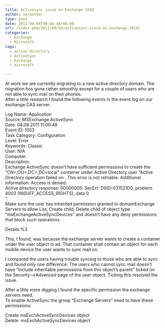 ```yaml
---
title: Activesync issue on Exchange 2010
author: nerenther
type: post
date: 2011-08-04T09:56:46+00:00
url: /index.php/2011/08/04/activesync-issue-on-exchange-2010/
categories:
  - Exchange
  - Microsoft
tags:
  - active directory
  - ActiveSync
  - Exchange
  - microsoft

---
```

At work we are currently migrating to a new active directory domain. The migration hos gone rather smoothly except for a couple of users who are not able to sync mail on their phones.  
After a little research I found the following events in the event log on our exchange CAS server:

Log Name: Application  
Source: MSExchange ActiveSync  
Date: 04.08.2011 11:00:48  
Event ID: 1053  
Task Category: Configuration  
Level: Error  
Keywords: Classic  
User: N/A  
Computer: <servername>  
Description:  
Exchange ActiveSync doesn&#8217;t have sufficient permissions to create the &#8220;CN=<user>,OU=<ou>,DC=<domain>,DC=local&#8221; container under Active Directory user &#8220;Active Directory operation failed on <domain controller>. This error is not retriable. Additional information: Access is denied.  
Active directory response: 00000005: SecErr: DSID-031521D0, problem 4003 (INSUFF\_ACCESS\_RIGHTS), data 0  
&#8220;.  
Make sure the user has inherited permission granted to domainExchange Servers to allow List, Create child, Delete child of object type &#8220;msExchangeActiveSyncDevices&#8221; and doesn&#8217;t have any deny permissions that block such operations.

Details:%3

This, I found, was because the exchange server wants to create a container under the user object in ad. That container shall contain an object for each mobile device the user wants to sync mail on.

I compared the users having trouble syncing to those who are able to sync and found only one difference: The users who cannot sync mail doesn&#8217;t have &#8220;Include inheritable permissions from this object&#8217;s parent&#8221; ticked on the Security&#8211;>Advanced page of the user object. Ticking this resolved the issue.

After a little more digging I found the specific permission the exchange servers need.  
To enable ActiveSync the group &#8220;<domain>Exchange Servers&#8221; need to have these permissions:

Create msExchActiveSyncDevices object  
Delete  msExchActiveSyncDevices object